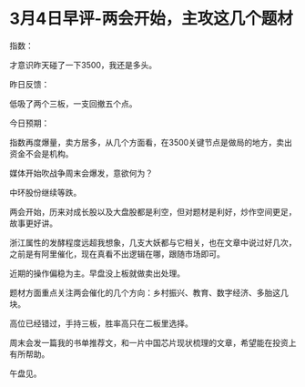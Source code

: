 # 3月4日早评-两会开始，主攻这几个题材

指数：

才意识昨天碰了一下3500，我还是多头。

昨日反馈：

低吸了两个三板，一支回撤五个点。

今日预期：

指数再度爆量，卖方居多，从几个方面看，在3500关键节点是做局的地方，卖出资金不会是机构。

媒体开始吹战争周末会爆发，意欲何为？

中环股份继续等跌。

两会开始，历来对成长股以及大盘股都是利空，但对题材是利好，炒作空间更足，故事更好讲。

浙江属性的发酵程度远超我想象，几支大妖都与它相关，也在文章中说过好几次，之前是有阿里催化，现在真看不出逻辑在哪，跟随市场即可。

近期的操作偏稳为主。早盘没上板就做卖出处理。

题材方面重点关注两会催化的几个方向：乡村振兴、教育、数字经济、多胎这几块。

高位已经错过，手持三板，胜率高只在二板里选择。

周末会发一篇我的书单推荐文，和一片中国芯片现状梳理的文章，希望能在投资上有所帮助。

午盘见。